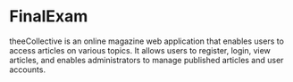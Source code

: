 # FinalExam
theeCollective is an online magazine web application that enables users to access articles on various topics. It allows users to register, login, view articles, and enables administrators to manage published articles and user accounts.
